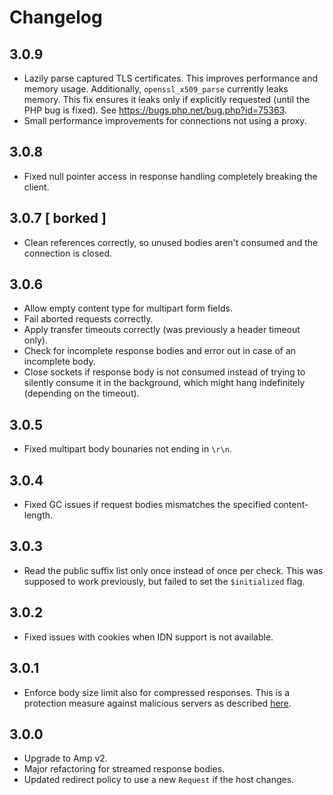 # Changelog

## 3.0.9

 - Lazily parse captured TLS certificates. This improves performance and memory usage. Additionally, `openssl_x509_parse` currently leaks memory. This fix ensures it leaks only if explicitly requested (until the PHP bug is fixed). See https://bugs.php.net/bug.php?id=75363.
 - Small performance improvements for connections not using a proxy.

## 3.0.8

 - Fixed null pointer access in response handling completely breaking the client.

## 3.0.7 [ borked ]

 - Clean references correctly, so unused bodies aren't consumed and the connection is closed.

## 3.0.6

 - Allow empty content type for multipart form fields.
 - Fail aborted requests correctly.
 - Apply transfer timeouts correctly (was previously a header timeout only).
 - Check for incomplete response bodies and error out in case of an incomplete body.
 - Close sockets if response body is not consumed instead of trying to silently consume it in the background, which might hang indefinitely (depending on the timeout).

## 3.0.5

 - Fixed multipart body bounaries not ending in `\r\n`.

## 3.0.4

 - Fixed GC issues if request bodies mismatches the specified content-length.

## 3.0.3

 - Read the public suffix list only once instead of once per check. This was supposed to work previously, but failed to set the `$initialized` flag.

## 3.0.2

 - Fixed issues with cookies when IDN support is not available.

## 3.0.1

 - Enforce body size limit also for compressed responses. This is a protection measure against malicious servers as described [here](https://blog.haschek.at/2017/how-to-defend-your-website-with-zip-bombs.html).

## 3.0.0
 - Upgrade to Amp v2.
 - Major refactoring for streamed response bodies.
 - Updated redirect policy to use a new `Request` if the host changes.
